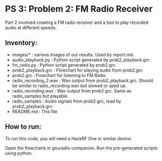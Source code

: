 # PS 3: Problem 2: FM Radio Receiver
Part 2 involved creating a FM radio receiver and a tool to play recorded
audio at different speeds.

## Inventory:
- images/* : various images of our results.  Used by report.md.
- audio_playback.py : Python script generated by prob2_playback.grc
- fm_radio.py : Python script generated by prob2.grc
- prob2_playback.grc : Flowchart for playing audio from prob2.grc
- prob2.grc : Flowchart for listening to FM Radio
- radio_recording_2.wav : Wav output from prob2_playback.grc.  Should be
    similar to radio_recording.wav but slowed or sped up.
- radio_recording.wav : Wav output from prob2.grc. Same as radio_samples but
    playable.
- radio_samples : Audio signals from prob2.grc, read by prob2_playback.grc
- README.md : This file

## How to run:
To run this code, you will need a HackRF One or similar device.

Open the flowcharts in gnuradio-companion.
Run the pre-generated scripts using python.
